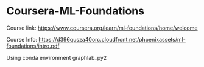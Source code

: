 # Coursera-ML-Foundations

Course link: https://www.coursera.org/learn/ml-foundations/home/welcome

Course Info: https://d396qusza40orc.cloudfront.net/phoenixassets/ml-foundations/intro.pdf

Using conda environment graphlab_py2
